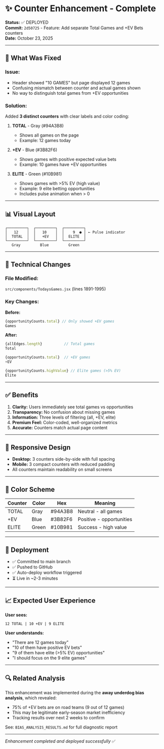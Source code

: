# ✨ Counter Enhancement - Complete

**Status:** ✅ DEPLOYED  
**Commit:** `2d50725` - Feature: Add separate Total Games and +EV Bets counters  
**Date:** October 23, 2025

---

## 🎯 What Was Fixed

### **Issue:**
- Header showed "10 GAMES" but page displayed 12 games
- Confusing mismatch between counter and actual games shown
- No way to distinguish total games from +EV opportunities

### **Solution:**
Added **3 distinct counters** with clear labels and color coding:

1. **TOTAL** - Gray (#94A3B8)
   - Shows all games on the page
   - Example: 12 games today

2. **+EV** - Blue (#3B82F6)
   - Shows games with positive expected value bets
   - Example: 10 games have +EV opportunities

3. **ELITE** - Green (#10B981)
   - Shows games with >5% EV (high value)
   - Example: 9 elite betting opportunities
   - Includes pulse animation when > 0

---

## 📊 Visual Layout

```
┌─────────┐  ┌─────────┐  ┌─────────┐
│   12    │  │   10    │  │    9  ● │ ← Pulse indicator
│  TOTAL  │  │   +EV   │  │  ELITE  │
└─────────┘  └─────────┘  └─────────┘
   Gray         Blue         Green
```

---

## 🔧 Technical Changes

### **File Modified:**
`src/components/TodaysGames.jsx` (lines 1891-1995)

### **Key Changes:**

**Before:**
```javascript
{opportunityCounts.total} // Only showed +EV games
Games
```

**After:**
```javascript
{allEdges.length}          // Total games
Total

{opportunityCounts.total}  // +EV games
+EV

{opportunityCounts.highValue} // Elite games (>5% EV)
Elite
```

---

## ✅ Benefits

1. **Clarity:** Users immediately see total games vs opportunities
2. **Transparency:** No confusion about missing games
3. **Information:** Three levels of filtering (all, +EV, elite)
4. **Premium Feel:** Color-coded, well-organized metrics
5. **Accurate:** Counters match actual page content

---

## 📱 Responsive Design

- **Desktop:** 3 counters side-by-side with full spacing
- **Mobile:** 3 compact counters with reduced padding
- All counters maintain readability on small screens

---

## 🎨 Color Scheme

| Counter | Color | Hex | Meaning |
|---------|-------|-----|---------|
| TOTAL | Gray | #94A3B8 | Neutral - all games |
| +EV | Blue | #3B82F6 | Positive - opportunities |
| ELITE | Green | #10B981 | Success - high value |

---

## 🚀 Deployment

- ✅ Committed to main branch
- ✅ Pushed to GitHub
- ✅ Auto-deploy workflow triggered
- ⏳ Live in ~2-3 minutes

---

## 📈 Expected User Experience

**User sees:**
```
12 TOTAL | 10 +EV | 9 ELITE
```

**User understands:**
- "There are 12 games today"
- "10 of them have positive EV bets"
- "9 of them have elite (>5% EV) opportunities"
- "I should focus on the 9 elite games"

---

## 🔍 Related Analysis

This enhancement was implemented during the **away underdog bias analysis**, which revealed:
- 75% of +EV bets are on road teams (9 out of 12 games)
- This may be legitimate early-season market inefficiency
- Tracking results over next 2 weeks to confirm

See: `BIAS_ANALYSIS_RESULTS.md` for full diagnostic report

---

*Enhancement completed and deployed successfully* ✅

